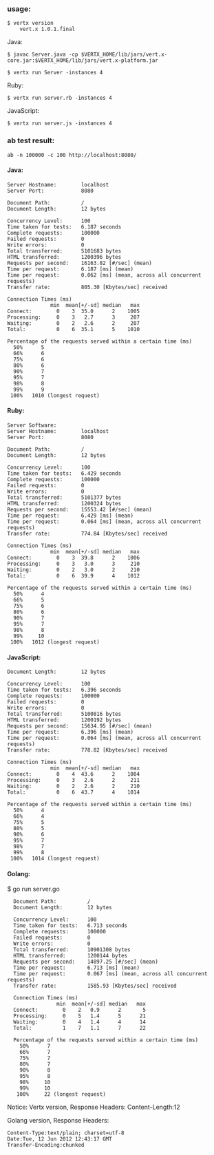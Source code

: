 ### usage:
    $ vertx version
        vert.x 1.0.1.final

Java:

    $ javac Server.java -cp $VERTX_HOME/lib/jars/vert.x-core.jar:$VERTX_HOME/lib/jars/vert.x-platform.jar
    
    $ vertx run Server -instances 4
  
Ruby:

    $ vertx run server.rb -instances 4
 
JavaScript:

    $ vertx run server.js -instances 4
  
### ab test result:
  
    ab -n 100000 -c 100 http://localhost:8080/

  
#### Java:
    Server Hostname:        localhost
    Server Port:            8080

    Document Path:          /
    Document Length:        12 bytes

    Concurrency Level:      100
    Time taken for tests:   6.187 seconds
    Complete requests:      100000
    Failed requests:        0
    Write errors:           0
    Total transferred:      5101683 bytes
    HTML transferred:       1200396 bytes
    Requests per second:    16163.82 [#/sec] (mean)
    Time per request:       6.187 [ms] (mean)
    Time per request:       0.062 [ms] (mean, across all concurrent requests)
    Transfer rate:          805.30 [Kbytes/sec] received

    Connection Times (ms)
                  min  mean[+/-sd] median   max
    Connect:        0    3  35.0      2    1005
    Processing:     0    3   2.7      3     207
    Waiting:        0    2   2.6      2     207
    Total:          0    6  35.1      5    1010

    Percentage of the requests served within a certain time (ms)
      50%      5
      66%      6
      75%      6
      80%      6
      90%      7
      95%      7
      98%      8
      99%      9
     100%   1010 (longest request)



#### Ruby:

    Server Software:        
    Server Hostname:        localhost
    Server Port:            8080

    Document Path:          /
    Document Length:        12 bytes

    Concurrency Level:      100
    Time taken for tests:   6.429 seconds
    Complete requests:      100000
    Failed requests:        0
    Write errors:           0
    Total transferred:      5101377 bytes
    HTML transferred:       1200324 bytes
    Requests per second:    15553.42 [#/sec] (mean)
    Time per request:       6.429 [ms] (mean)
    Time per request:       0.064 [ms] (mean, across all concurrent requests)
    Transfer rate:          774.84 [Kbytes/sec] received

    Connection Times (ms)
                  min  mean[+/-sd] median   max
    Connect:        0    3  39.8      2    1006
    Processing:     0    3   3.0      3     210
    Waiting:        0    2   3.0      2     210
    Total:          0    6  39.9      4    1012

    Percentage of the requests served within a certain time (ms)
      50%      4
      66%      5
      75%      6
      80%      6
      90%      7
      95%      7
      98%      8
      99%     10
     100%   1012 (longest request)
     
#### JavaScript:
     
    Document Length:        12 bytes

    Concurrency Level:      100
    Time taken for tests:   6.396 seconds
    Complete requests:      100000
    Failed requests:        0
    Write errors:           0
    Total transferred:      5100816 bytes
    HTML transferred:       1200192 bytes
    Requests per second:    15634.95 [#/sec] (mean)
    Time per request:       6.396 [ms] (mean)
    Time per request:       0.064 [ms] (mean, across all concurrent requests)
    Transfer rate:          778.82 [Kbytes/sec] received

    Connection Times (ms)
                  min  mean[+/-sd] median   max
    Connect:        0    4  43.6      2    1004
    Processing:     0    3   2.6      2     211
    Waiting:        0    2   2.6      2     210
    Total:          0    6  43.7      4    1014

    Percentage of the requests served within a certain time (ms)
      50%      4
      66%      4
      75%      5
      80%      5
      90%      6
      95%      7
      98%      7
      99%      8
     100%   1014 (longest request)
     
#### Golang:

  $ go run server.go
  
      Document Path:          /
      Document Length:        12 bytes
    
      Concurrency Level:      100
      Time taken for tests:   6.713 seconds
      Complete requests:      100000
      Failed requests:        0
      Write errors:           0
      Total transferred:      10901308 bytes
      HTML transferred:       1200144 bytes
      Requests per second:    14897.25 [#/sec] (mean)
      Time per request:       6.713 [ms] (mean)
      Time per request:       0.067 [ms] (mean, across all concurrent requests)
      Transfer rate:          1585.93 [Kbytes/sec] received
    
      Connection Times (ms)
                    min  mean[+/-sd] median   max
      Connect:        0    2   0.9      2       5
      Processing:     0    5   1.4      5      21
      Waiting:        0    4   1.4      4      14
      Total:          1    7   1.1      7      22
    
      Percentage of the requests served within a certain time (ms)
        50%      7
        66%      7
        75%      7
        80%      7
        90%      8
        95%      8
        98%     10
        99%     10
       100%     22 (longest request)
   
Notice: 
Vertx version, Response Headers:
    Content-Length:12
    

Golang version, Response Headers:

    Content-Type:text/plain; charset=utf-8
    Date:Tue, 12 Jun 2012 12:43:17 GMT
    Transfer-Encoding:chunked


     


